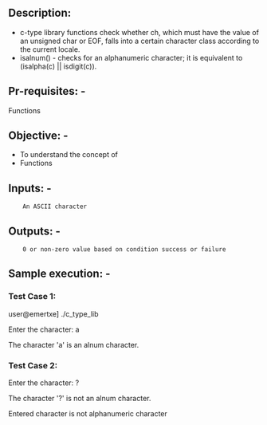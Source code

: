## Description:

* c-type library functions check whether ch, which must have the value of an unsigned char or EOF, falls into a certain character class according to the current locale.
*   isalnum() - checks for an alphanumeric character; it is equivalent to (isalpha(c) || isdigit(c)).

## Pr-requisites: -
Functions

## Objective: -

* To understand the concept of
*    Functions

## Inputs: -

        An ASCII character

## Outputs: -

        0 or non-zero value based on condition success or failure

## Sample execution: -
### Test Case 1:

user@emertxe] ./c_type_lib

Enter the character: a

The character 'a' is an alnum character.
### Test Case 2:

Enter the character: ?

The character '?' is not an alnum character.

Entered character is not alphanumeric character
